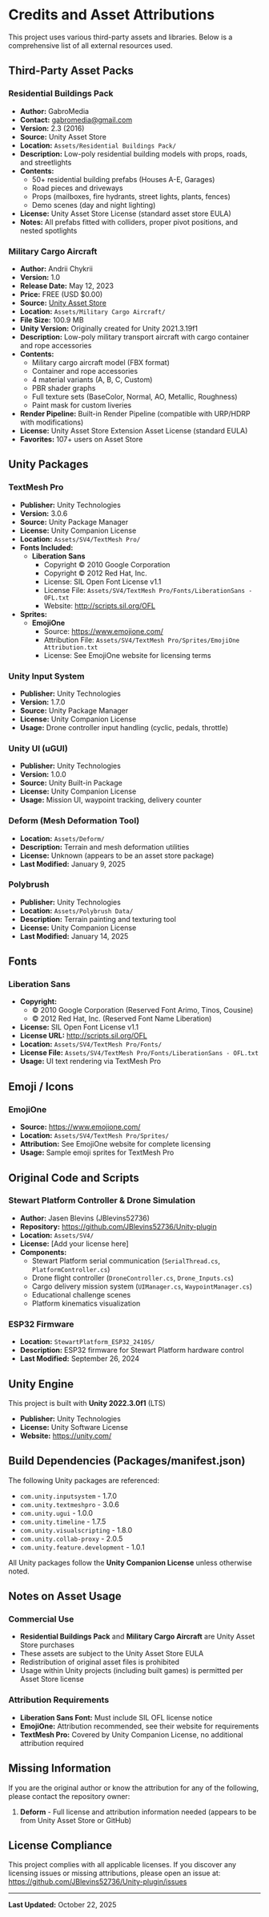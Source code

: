 # Credits and Asset Attributions

This project uses various third-party assets and libraries. Below is a comprehensive list of all external resources used.

## Third-Party Asset Packs

### Residential Buildings Pack
- **Author:** GabroMedia
- **Contact:** gabromedia@gmail.com
- **Version:** 2.3 (2016)
- **Source:** Unity Asset Store
- **Location:** `Assets/Residential Buildings Pack/`
- **Description:** Low-poly residential building models with props, roads, and streetlights
- **Contents:**
  - 50+ residential building prefabs (Houses A-E, Garages)
  - Road pieces and driveways
  - Props (mailboxes, fire hydrants, street lights, plants, fences)
  - Demo scenes (day and night lighting)
- **License:** Unity Asset Store License (standard asset store EULA)
- **Notes:** All prefabs fitted with colliders, proper pivot positions, and nested spotlights

### Military Cargo Aircraft
- **Author:** Andrii Chykrii
- **Version:** 1.0
- **Release Date:** May 12, 2023
- **Price:** FREE (USD $0.00)
- **Source:** [Unity Asset Store](https://assetstore.unity.com/packages/3d/vehicles/air/military-cargo-aircraft-250943)
- **Location:** `Assets/Military Cargo Aircraft/`
- **File Size:** 100.9 MB
- **Unity Version:** Originally created for Unity 2021.3.19f1
- **Description:** Low-poly military transport aircraft with cargo container and rope accessories
- **Contents:**
  - Military cargo aircraft model (FBX format)
  - Container and rope accessories
  - 4 material variants (A, B, C, Custom)
  - PBR shader graphs
  - Full texture sets (BaseColor, Normal, AO, Metallic, Roughness)
  - Paint mask for custom liveries
- **Render Pipeline:** Built-in Render Pipeline (compatible with URP/HDRP with modifications)
- **License:** Unity Asset Store Extension Asset License (standard EULA)
- **Favorites:** 107+ users on Asset Store

## Unity Packages

### TextMesh Pro
- **Publisher:** Unity Technologies
- **Version:** 3.0.6
- **Source:** Unity Package Manager
- **License:** Unity Companion License
- **Location:** `Assets/SV4/TextMesh Pro/`
- **Fonts Included:**
  - **Liberation Sans**
    - Copyright © 2010 Google Corporation
    - Copyright © 2012 Red Hat, Inc.
    - License: SIL Open Font License v1.1
    - License File: `Assets/SV4/TextMesh Pro/Fonts/LiberationSans - OFL.txt`
    - Website: http://scripts.sil.org/OFL
- **Sprites:**
  - **EmojiOne**
    - Source: https://www.emojione.com/
    - Attribution File: `Assets/SV4/TextMesh Pro/Sprites/EmojiOne Attribution.txt`
    - License: See EmojiOne website for licensing terms

### Unity Input System
- **Publisher:** Unity Technologies
- **Version:** 1.7.0
- **Source:** Unity Package Manager
- **License:** Unity Companion License
- **Usage:** Drone controller input handling (cyclic, pedals, throttle)

### Unity UI (uGUI)
- **Publisher:** Unity Technologies
- **Version:** 1.0.0
- **Source:** Unity Built-in Package
- **License:** Unity Companion License
- **Usage:** Mission UI, waypoint tracking, delivery counter

### Deform (Mesh Deformation Tool)
- **Location:** `Assets/Deform/`
- **Description:** Terrain and mesh deformation utilities
- **License:** Unknown (appears to be an asset store package)
- **Last Modified:** January 9, 2025

### Polybrush
- **Publisher:** Unity Technologies
- **Location:** `Assets/Polybrush Data/`
- **Description:** Terrain painting and texturing tool
- **License:** Unity Companion License
- **Last Modified:** January 14, 2025

## Fonts

### Liberation Sans
- **Copyright:**
  - © 2010 Google Corporation (Reserved Font Arimo, Tinos, Cousine)
  - © 2012 Red Hat, Inc. (Reserved Font Name Liberation)
- **License:** SIL Open Font License v1.1
- **License URL:** http://scripts.sil.org/OFL
- **Location:** `Assets/SV4/TextMesh Pro/Fonts/`
- **License File:** `Assets/SV4/TextMesh Pro/Fonts/LiberationSans - OFL.txt`
- **Usage:** UI text rendering via TextMesh Pro

## Emoji / Icons

### EmojiOne
- **Source:** https://www.emojione.com/
- **Location:** `Assets/SV4/TextMesh Pro/Sprites/`
- **Attribution:** See EmojiOne website for complete licensing
- **Usage:** Sample emoji sprites for TextMesh Pro

## Original Code and Scripts

### Stewart Platform Controller & Drone Simulation
- **Author:** Jasen Blevins (JBlevins52736)
- **Repository:** https://github.com/JBlevins52736/Unity-plugin
- **Location:** `Assets/SV4/`
- **License:** [Add your license here]
- **Components:**
  - Stewart Platform serial communication (`SerialThread.cs`, `PlatformController.cs`)
  - Drone flight controller (`DroneController.cs`, `Drone_Inputs.cs`)
  - Cargo delivery mission system (`UIManager.cs`, `WaypointManager.cs`)
  - Educational challenge scenes
  - Platform kinematics visualization

### ESP32 Firmware
- **Location:** `StewartPlatform_ESP32_2410S/`
- **Description:** ESP32 firmware for Stewart Platform hardware control
- **Last Modified:** September 26, 2024

## Unity Engine

This project is built with **Unity 2022.3.0f1** (LTS)
- **Publisher:** Unity Technologies
- **License:** Unity Software License
- **Website:** https://unity.com/

## Build Dependencies (Packages/manifest.json)

The following Unity packages are referenced:
- `com.unity.inputsystem` - 1.7.0
- `com.unity.textmeshpro` - 3.0.6
- `com.unity.ugui` - 1.0.0
- `com.unity.timeline` - 1.7.5
- `com.unity.visualscripting` - 1.8.0
- `com.unity.collab-proxy` - 2.0.5
- `com.unity.feature.development` - 1.0.1

All Unity packages follow the **Unity Companion License** unless otherwise noted.

## Notes on Asset Usage

### Commercial Use
- **Residential Buildings Pack** and **Military Cargo Aircraft** are Unity Asset Store purchases
- These assets are subject to the Unity Asset Store EULA
- Redistribution of original asset files is prohibited
- Usage within Unity projects (including built games) is permitted per Asset Store license

### Attribution Requirements
- **Liberation Sans Font:** Must include SIL OFL license notice
- **EmojiOne:** Attribution recommended, see their website for requirements
- **TextMesh Pro:** Covered by Unity Companion License, no additional attribution required

## Missing Information

If you are the original author or know the attribution for any of the following, please contact the repository owner:

1. **Deform** - Full license and attribution information needed (appears to be from Unity Asset Store or GitHub)

## License Compliance

This project complies with all applicable licenses. If you discover any licensing issues or missing attributions, please open an issue at:
https://github.com/JBlevins52736/Unity-plugin/issues

---

**Last Updated:** October 22, 2025
